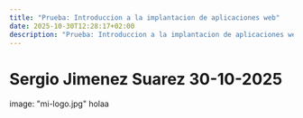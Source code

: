 ```yaml
---
title: "Prueba: Introduccion a la implantacion de aplicaciones web"
date: 2025-10-30T12:28:17+02:00
description: "Prueba: Introduccion a la implantacion de aplicaciones web"
---
```


# Sergio Jimenez Suarez 30-10-2025

image: "mi-logo.jpg"
holaa
